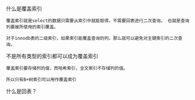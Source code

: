 

什么是覆盖索引

    覆盖索引就是select的数据只需要从索引中就能取得，不需要回表进行二次查询。 也就是查询列要被所使用的索引覆盖。

    对于innodb表的二级索引，如果索引能覆盖查询的列，那么就可以避免对主键索引的二次查询。

不是所有类型的索引都可以成为覆盖索引

    覆盖索引要存储列的值，而哈希索引，全文索引不存储列的值。

    所以只有B+树索引可以用作覆盖索引

什么是回表？

 



